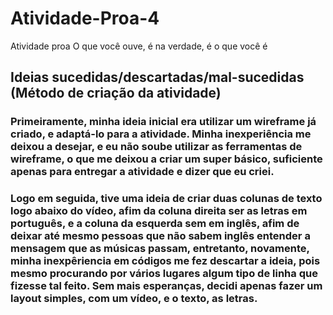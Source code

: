 # Atividade-Proa-4
Atividade proa O que você ouve, é na verdade, é o que você é

## Ideias sucedidas/descartadas/mal-sucedidas (Método de criação da atividade)
### Primeiramente, minha ideia inicial era utilizar um wireframe já criado, e adaptá-lo para a atividade. Minha inexperiência me deixou a desejar, e eu não soube utilizar as ferramentas de wireframe, o que me deixou a criar um super básico, suficiente apenas para entregar a atividade e dizer que eu criei.
### Logo em seguida, tive uma ideia de criar duas colunas de texto logo abaixo do vídeo, afim da coluna direita ser as letras em português, e a coluna da esquerda sem em inglês, afim de deixar até mesmo pessoas que não sabem inglês entender a mensagem que as músicas passam, entretanto, novamente, minha inexpêriencia em códigos me fez descartar a ideia, pois mesmo procurando por vários lugares algum tipo de linha que fizesse tal feito. Sem mais esperanças, decidi apenas fazer um layout simples, com um vídeo, e o texto, as letras. 

